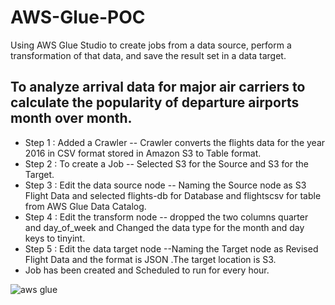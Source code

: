 # AWS-Glue-POC
Using AWS Glue Studio to create jobs from a data source, perform a transformation of that data, and save the result set in a data target.
##  To analyze arrival data for major air carriers to calculate the popularity of departure airports month over month. 
- Step 1 : Added a Crawler -- Crawler converts the flights data for the year 2016 in CSV format stored in Amazon S3 to Table format.
- Step 2 : To create a Job  -- Selected S3 for the Source and S3 for the Target.
- Step 3 : Edit the data source node -- Naming the Source node as S3 Flight Data and selected flights-db for Database and flightscsv for table from AWS Glue Data Catalog.
- Step 4 : Edit the transform node  -- dropped the two columns quarter and day_of_week and Changed the data type for the month and day keys to tinyint.
- Step 5 : Edit the data target node --Naming the Target node as Revised Flight Data and the format is JSON .The target location is S3.
- Job has been created and Scheduled to run for every hour.

![aws glue](https://user-images.githubusercontent.com/102364477/163698372-10fa159a-ab3a-43db-af96-ae31efcb4481.jpg)
